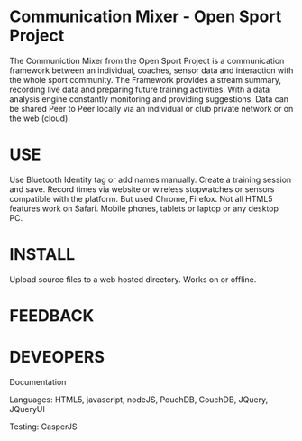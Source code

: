 Communication Mixer - Open Sport Project	
=============


The Communiction Mixer from the Open Sport Project is a communication framework between an individual, coaches, sensor data and interaction with the whole sport community. The Framework provides a stream summary, recording live data and preparing future training activities.  With a data analysis engine constantly monitoring and providing suggestions. Data can be shared Peer to Peer locally via an individual or club private network or on the web (cloud).

USE
====

Use Bluetooth Identity tag or add names manually.  Create a training session and save.  Record times via website or wireless stopwatches or sensors compatible with the platform.  But used Chrome, Firefox.  Not all HTML5 features work on Safari.  Mobile phones, tablets or laptop or any desktop PC.


INSTALL
=====
Upload source files to a web hosted directory.  Works on or offline.



FEEDBACK
=======




DEVEOPERS
========

Documentation

Languages:  HTML5, javascript, nodeJS, PouchDB, CouchDB, JQuery, JQueryUI

Testing: CasperJS